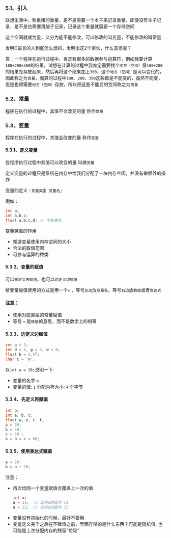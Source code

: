 ### 5.1、引入

联想生活中，称重猪的重量，是不是需要一个本子来记录重量，即便没有本子记录，是不是也需要用脑子记录，记录这个重量就需要一个存储空间

这个空间就成为量，又分为能不能修改，可以修改的叫变量，不能修改的叫常量

发明C语言的人到底怎么想的，发明出这2个家伙，什么意思呢？

答：一个程序在运行过程中，肯定有很多的数据参与运算符，例如我要计算`100+200+300`的结果，试想在计算的过程中我肯定需要找个`地方（空间）`将`100+200`的结果先存放起来，然后再将这个结果加上`300`，这个`地方（空间）`是可以变化的，因此称之为`变量`，而算的过程中`100`、`200`、`300`这些数是不能变的，虽然不能变，但是也得需要`地方（空间）`存放，所以把这些不能变的空间称之为`常量`

### 5.2、常量

程序在执行的过程中，其值不会改变的量 称作`常量`

### 5.3、变量

程序在执行的过程中，其值会改变的量 称作`变量`

#### 5.3.1、定义变量

在程序执行过程中其值可以改变的量 叫做`变量`

定义变量的过程只是系统在内存中给我们分配了一块内存空间，并没有做额外的操作

变量的定义 : `变量类型 变量名;`

例如：

```c
int a;
int a,b,c;
float a,b,c,d; // 不能重名
```

变量类型的作用

- 知道变量使用内存空间的大小
- 合法的取值范围
- 可参与运算的种类

#### 5.3.2、变量的赋值

可以`先定义再赋值`，也可以`边定义边赋值`

给变量赋值使用的方式是用一个`=` ，等号`左边`放`变量名`，等号`右边`放`数值`或者`表达式`

#### [注意：](https://doc.itprojects.cn/0004.zhishi.c/0002.doc/index.html#/1.08.bianliang?id=%e6%b3%a8%e6%84%8f%ef%bc%9a)

- 使用对应类型的常量赋值
- 等号 `=` 是`赋值`的意思，而不是数学上的相等

#### 5.3.3、边定义边赋值

```c
int a = 1;
int d = 1, g = 4, w = 6;
float b = 2.5f;
char c = 'W';
```

以`int a = 10;`说明一下:

- 变量的名字:`a`
- 变量的值: `1` 分配内存大小: `4` 个字节

#### 5.3.4、先定义再赋值

```c
int p;
int a, b, c;
float w, e, r, t;
a = 20;
b = 40;
c = 50 ;
a = b = c = 60;
```

#### 5.3.5、使用表达式赋值

```c
a = 20;
b = a + 20;
```

注意：

- 再次给同一个变量赋值会覆盖上一次的值
  ```c
  int a;
  a = 11;  // 此时a的值为 11
  a = 12;  // 此时a的值为 12
  ```
- 变量没有初始化的时候，最好不要用
- 变量定义完毕之后在不赋值之前，里面存储的是什么东西？可能是随机值, 也可能是上次分配内存的残留"垃圾"
